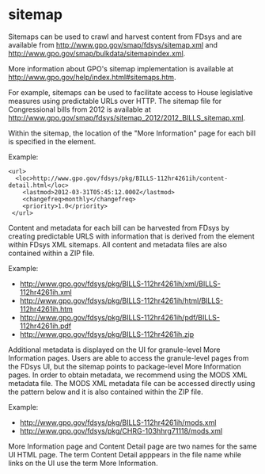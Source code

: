 # sitemap

Sitemaps can be used to crawl and harvest content from FDsys and are available from http://www.gpo.gov/smap/fdsys/sitemap.xml and http://www.gpo.gov/smap/bulkdata/sitemapindex.xml.
 
More information about GPO's sitemap implementation is available at http://www.gpo.gov/help/index.html#sitemaps.htm. 
 
For example, sitemaps can be used to facilitate access to House legislative measures using predictable URLs over HTTP. The sitemap file for Congressional bills from 2012 is available at http://www.gpo.gov/smap/fdsys/sitemap_2012/2012_BILLS_sitemap.xml. 
 
Within the sitemap, the location of the "More Information" page for each bill is specified in the <loc> element. 
 
Example:
 
```
<url>
  <loc>http://www.gpo.gov/fdsys/pkg/BILLS-112hr4261ih/content-detail.html</loc> 
    <lastmod>2012-03-31T05:45:12.000Z</lastmod> 
    <changefreq>monthly</changefreq> 
    <priority>1.0</priority> 
 </url>
```

Content and metadata for each bill can be harvested from FDsys by creating predictable URLS with information that is derived from the <loc> element within FDsys XML sitemaps. All content and metadata files are also contained within a ZIP file.  
 
Example: 

-	http://www.gpo.gov/fdsys/pkg/BILLS-112hr4261ih/xml/BILLS-112hr4261ih.xml
-	http://www.gpo.gov/fdsys/pkg/BILLS-112hr4261ih/html/BILLS-112hr4261ih.htm
-	http://www.gpo.gov/fdsys/pkg/BILLS-112hr4261ih/pdf/BILLS-112hr4261ih.pdf
-	http://www.gpo.gov/fdsys/pkg/BILLS-112hr4261ih.zip


Additional metadata is displayed on the UI for granule-level More Information pages. Users are able to access the granule-level pages from the FDsys UI, but the sitemap points to package-level More Information pages. In order to obtain metadata, we recommend using the MODS XML metadata file. The MODS XML metadata file can be accessed directly using the pattern below and it is also contained within the ZIP file. 

Example: 
- http://www.gpo.gov/fdsys/pkg/BILLS-112hr4261ih/mods.xml
- http://www.gpo.gov/fdsys/pkg/CHRG-103hhrg71118/mods.xml

More Information page and Content Detail page are two names for the same UI HTML page. The term Content Detail apppears in the file name while links on the UI use the term More Information.

